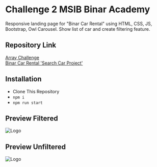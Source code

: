 # Challenge 2 MSIB Binar Academy

Responsive landing page for "Binar Car Rental" using HTML, CSS, JS, Bootstrap, Owl Carousel. Show list of car and create filtering feature.

## Repository Link

[Array Challenge](https://github.com/akbarrahmatm/array-challenge-CH2-akbar) <br>
[Binar Car Rental 'Search Car Project'](https://github.com/akbarrahmatm/f-fsw24001086-km6-akb-binarcarrentalfilter-ch2)

## Installation

- Clone This Repository
- `npm i`
- `npm run start`

## Preview Filtered

![Logo](https://res.cloudinary.com/derbujoz3/image/upload/v1710174908/Binar-Car-Rental_1_ocqfcp.png)

## Preview Unfiltered

![Logo](https://res.cloudinary.com/derbujoz3/image/upload/v1710174930/Binar-Car-Rental_2_tcekhz.png)
